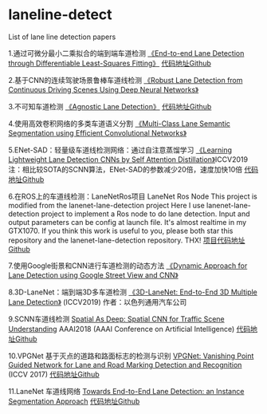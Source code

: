 # laneline-detect
List of lane line detection papers


1.通过可微分最小二乘拟合的端到端车道检测
[《End-to-end Lane Detection through Differentiable Least-Squares Fitting》](%28https://arxiv.org/abs/1902.00293%29)
[代码地址Github](https://github.com/wvangansbeke/LaneDetection_End2End)


2.基于CNN的连续驾驶场景鲁棒车道线检测
[《Robust Lane Detection from Continuous Driving Scenes Using Deep Neural Networks》](https://arxiv.org/abs/1903.02193)


3.不可知车道检测
[《Agnostic Lane Detection》](https://arxiv.org/abs/1905.03704)
[代码地址Github](https://github.com/cardwing/Codes-for-Lane-Detection)


4.使用高效卷积网络的多类车道语义分割
[《Multi-Class Lane Semantic Segmentation using Efficient Convolutional Networks》](https://arxiv.org/abs/1907.09438)


5.ENet-SAD：轻量级车道线检测网络：通过自注意蒸馏学习
[《Learning Lightweight Lane Detection CNNs by Self Attention Distillation》](https://arxiv.org/abs/1908.00821)ICCV2019
注：相比较SOTA的SCNN算法，ENet-SAD的参数减少20倍，速度加快10倍
[代码地址Github](https://github.com/cardwing/Codes-for-Lane-Detection)


6.在ROS上的车道线检测：LaneNetRos项目
LaneNet Ros Node
This project is modified from the lanenet-lane-detection project
Here I use lanenet-lane-detection project to implement a Ros node to do lane detection. Input and output parameters can be config at launch file.
It's almost realtime in my GTX1070. If you think this work is useful to you, please both star this repository and the lanenet-lane-detection repository. THX!
 [项目代码地址Github](https://github.com/AbangLZU/LaneNetRos)


7.使用Google街景和CNN进行车道检测的动态方法
[《Dynamic Approach for Lane Detection using Google Street View and CNN》](https://arxiv.org/abs/1909.00798)


8.3D-LaneNet：端到端3D多车道检测
[《3D-LaneNet: End-to-End 3D Multiple Lane Detection》](https://arxiv.org/pdf/1811.10203v3.pdf)
(ICCV2019)
作者：以色列通用汽车公司


9.SCNN车道线检测
[Spatial As Deep: Spatial CNN for Traffic Scene Understanding](https://arxiv.org/pdf/1712.06080.pdf)
AAAI2018 (AAAI Conference on Artificial Intelligence)
[代码地址Github](https://github.com/XingangPan/SCNN)


10.VPGNet 基于灭点的道路和路面标志的检测与识别 
[VPGNet: Vanishing Point Guided Network for Lane and Road Marking Detection and Recognition](https://arxiv.org/abs/1710.06288)
 (ICCV 2017)
[代码地址Github](https://github.com/SeokjuLee/VPGNet)


11.LaneNet 车道线网络
[Towards End-to-End Lane Detection: an Instance Segmentation Approach](https://arxiv.org/abs/1802.05591)
[代码地址Github](https://github.com/MaybeShewill-CV/lanenet-lane-detection)

